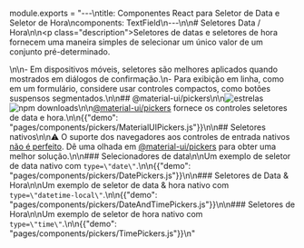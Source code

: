 module.exports = "---\ntitle: Componentes React para Seletor de Data e Seletor de Hora\ncomponents: TextField\n---\n\n# Seletores Data / Hora\n\n<p class=\"description\">Seletores de datas e seletores de hora fornecem uma maneira simples de selecionar um único valor de um conjunto pré-determinado.</p>\n\n- Em dispositivos móveis, seletores são melhores aplicados quando mostrados em diálogos de confirmação.\n- Para exibição em linha, como em um formulário, considere usar controles compactos, como botões suspensos segmentados.\n\n## @material-ui/pickers\n\n![estrelas](https://img.shields.io/github/stars/Foso/material-ui-pickers.svg?style=social&label=Stars) ![npm downloads](https://img.shields.io/npm/dm/@material-ui/pickers.svg)\n\n[@material-ui/pickers](https://material-ui-pickers.dev/) fornece os controles seletores de data e hora.\n\n{{\"demo\": \"pages/components/pickers/MaterialUIPickers.js\"}}\n\n## Seletores nativos\n\n⚠️ O suporte dos navegadores aos controles de entrada nativos [não é perfeito](https://caniuse.com/#feat=input-datetime). Dê uma olhada em [@material-ui/pickers](https://material-ui-pickers.dev/) para obter uma melhor solução.\n\n### Selecionadores de data\n\nUm exemplo de seletor de data nativo com `type=\"date\"`.\n\n{{\"demo\": \"pages/components/pickers/DatePickers.js\"}}\n\n### Seletores de Data & Hora\n\nUm exemplo de seletor de data & hora nativo com `type=\"datetime-local\"`.\n\n{{\"demo\": \"pages/components/pickers/DateAndTimePickers.js\"}}\n\n### Seletores de Hora\n\nUm exemplo de seletor de hora nativo com `type=\"time\"`.\n\n{{\"demo\": \"pages/components/pickers/TimePickers.js\"}}\n"